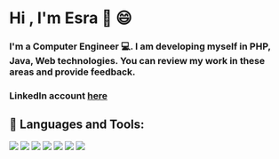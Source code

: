 # Hi , I'm Esra 👋 😄 
### I'm a Computer Engineer 💻. I am developing myself in PHP, Java, Web technologies. You can review my work in these areas and provide feedback.
### Linkedln account [here](http://linkedin.com/in/esrakoçak) 



## 🚀 Languages and Tools:
<p align ="left">
 <a href ="https://www.java.com" target ="_blank"> <img src="https://img.icons8.com/nolan/64/java-coffee-cup-logo.png"/></a>
 <a href ="https://reactjs.org" target ="_blank"> <img src="https://img.icons8.com/ultraviolet/40/000000/react.png"/></a>
 <a href ="https://www.javascript.com" target ="_blank"> <img src="https://img.icons8.com/color/48/000000/javascript.png"/></a>
 <a href ="https://git-scm.com" target ="_blank"> <img src="https://img.icons8.com/color/48/000000/git.png"/></a>
 <a href ="https://www.w3schools.com/css" target ="_blank"> <img src="https://img.icons8.com/metro/52/000000/css.png"/></a>
 <a href ="https://www.w3schools.com/html" target ="_blank"> <img src="https://img.icons8.com/color/48/000000/html-5--v1.png"/></a>
 <a href ="https://getbootstrap.com" target ="_blank">  <img src="https://user-images.githubusercontent.com/56760393/121821147-cc09e900-cc9f-11eb-8b71-9b6c29e03a0e.png"></a>

</p>

 
